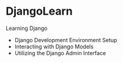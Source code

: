 # DjangoLearn

Learning Django

- Django Development Environment Setup
- Interacting with Django Models
- Utilizing the Django Admin Interface